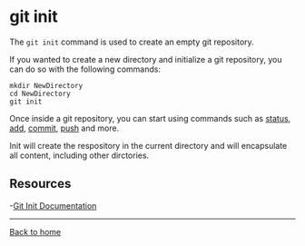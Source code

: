 # git init

The `git init` command is used to create an empty git repository.

If you wanted to create a new directory and initialize a git repository, you can do so with the following commands:
```
mkdir NewDirectory
cd NewDirectory
git init
```

Once inside a git repository, you can start using commands such as
[status](./Status.md),
[add](./Add.md),
[commit](.Commit.md),
[push](./Push.md)
and more.

Init will create the respository in the current directory and will encapsulate all content, including other dirctories. 

## Resources

-[Git Init Documentation](http://git-scm.com/docs/git-init)

---

[Back to home](../README.md)